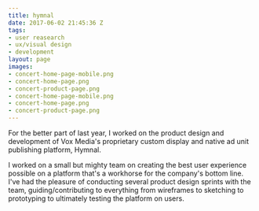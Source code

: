 ```yaml
---
title: hymnal
date: 2017-06-02 21:45:36 Z
tags:
- user reasearch
- ux/visual design
- development
layout: page
images:
- concert-home-page-mobile.png
- concert-home-page.png
- concert-product-page.png
- concert-home-page-mobile.png
- concert-home-page.png
- concert-product-page.png
---
```


For the better part of last year, I worked on the product design and development of Vox Media's proprietary custom display and native ad unit publishing platform, Hymnal.

I worked on a small but mighty team on creating the best user experience possible on a platform that's a workhorse for the company's bottom line. I've had the pleasure of conducting several product design sprints with the team, guiding/contributing to everything from wireframes to sketching to prototyping to ultimately testing the platform on users.
